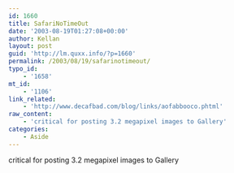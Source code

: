 ```yaml
---
id: 1660
title: SafariNoTimeOut
date: '2003-08-19T01:27:08+00:00'
author: Kellan
layout: post
guid: 'http://lm.quxx.info/?p=1660'
permalink: /2003/08/19/safarinotimeout/
typo_id:
    - '1658'
mt_id:
    - '1106'
link_related:
    - 'http://www.decafbad.com/blog/links/aofabbooco.phtml'
raw_content:
    - 'critical for posting 3.2 megapixel images to Gallery'
categories:
    - Aside
---
```


critical for posting 3.2 megapixel images to Gallery